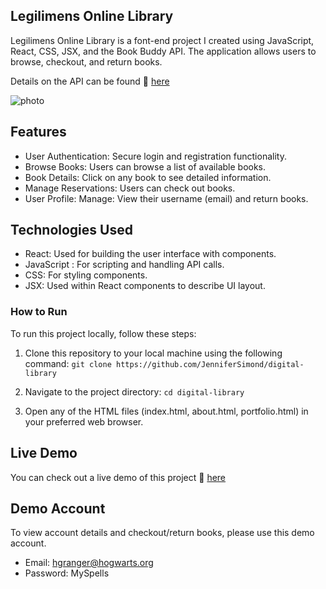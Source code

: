 ## Legilimens Online Library

Legilimens Online Library is a font-end project I created using JavaScript, React, CSS, JSX, and the Book Buddy API. The application allows users to browse, checkout, and return books.

Details on the API can be found 🔗 [here](https://fsa-book-buddy-b6e748d1380d.herokuapp.com/docs/)

![photo](/src/assets/Screenshot%202024-04-29%20at%208.09.10 PM.png)

## Features

- User Authentication: Secure login and registration functionality.
- Browse Books: Users can browse a list of available books.
- Book Details: Click on any book to see detailed information.
- Manage Reservations: Users can check out books.
- User Profile: Manage: View their username (email) and return books.

## Technologies Used

- React: Used for building the user interface with components.
- JavaScript : For scripting and handling API calls.
- CSS: For styling components.
- JSX: Used within React components to describe UI layout.

### How to Run

To run this project locally, follow these steps:

1. Clone this repository to your local machine using the following command:
   `git clone https://github.com/JenniferSimond/digital-library`

2. Navigate to the project directory:
   `cd digital-library`

3. Open any of the HTML files (index.html, about.html, portfolio.html) in your preferred web browser.

## Live Demo

You can check out a live demo of this project 🔗 [here](https://loquacious-fairy-2fad56.netlify.app/)

## Demo Account

To view account details and checkout/return books, please use this demo account.

- Email: hgranger@hogwarts.org
- Password: MySpells

